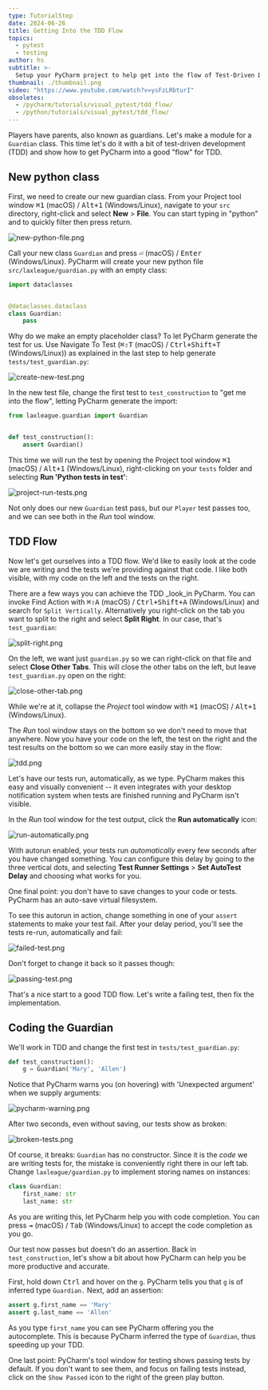 ```yaml
---
type: TutorialStep
date: 2024-06-26
title: Getting Into the TDD Flow
topics:
  - pytest
  - testing
author: hs
subtitle: >-
  Setup your PyCharm project to help get into the flow of Test-Driven Development (TDD).
thumbnail: ./thumbnail.png
video: "https://www.youtube.com/watch?v=ysFzLRbturI"
obsoletes:
  - /pycharm/tutorials/visual_pytest/tdd_flow/
  - /python/tutorials/visual_pytest/tdd_flow/
---
```


Players have parents, also known as guardians. Let's make a module for a `Guardian` class. This time let's do it with a bit of test-driven development (TDD) and show how to get PyCharm into a good "flow" for TDD.

## New python class

First, we need to create our new guardian class. From your Project tool window <kbd>⌘1</kbd> (macOS) / <kbd>Alt+1</kbd> (Windows/Linux), navigate to your `src` directory, right-click and select **New** > **File**. You can start typing in "python" and to quickly filter then press return.

![new-python-file.png](new-python-file.png)

Call your new class `Guardian` and press <kbd>⏎</kbd> (macOS) / <kbd>Enter</kbd> (Windows/Linux). PyCharm will create your new python file `src/laxleague/guardian.py` with an empty class:

```python
import dataclasses


@dataclasses.dataclass
class Guardian:
    pass
```

Why do we make an empty placeholder class? To let PyCharm generate the test for us. Use Navigate To Test (<kbd>⌘⇧T</kbd> (macOS) / <kbd>Ctrl+Shift+T</kbd> (Windows/Linux)) as explained in the last step to help generate `tests/test_guardian.py`:

![create-new-test.png](create-new-test.png)

In the new test file, change the first test to `test_construction` to "get me into the flow", letting PyCharm generate the import:

```python
from laxleague.guardian import Guardian


def test_construction():
    assert Guardian()
```

This time we will run the test by opening the Project tool window <kbd>⌘1</kbd> (macOS) / <kbd>Alt+1</kbd> (Windows/Linux), right-clicking on your `tests` folder and selecting **Run 'Python tests in test'**:

![project-run-tests.png](project-run-tests.png)

Not only does our new `Guardian` test pass, but our `Player` test passes too, and we can see both in the _Run_ tool window.

## TDD Flow

Now let's get ourselves into a TDD flow. We'd like to easily look at the code we are writing and the tests we're providing against that code. I like both visible, with my code on the left and the tests on the right.

There are a few ways you can achieve the TDD \_look_in PyCharm. You can invoke Find Action with <kbd>⌘⇧A</kbd> (macOS) / <kbd>Ctrl+Shift+A</kbd> (Windows/Linux) and search for `Split Vertically`. Alternatively you right-click on the tab you want to split to the right and select **Split Right**. In our case, that's `test_guardian`:

![split-right.png](split-right.png)

On the left, we want just `guardian.py` so we can right-click on that file and select **Close Other Tabs**. This will close the other tabs on the left, but leave `test_guardian.py` open on the right:

![close-other-tab.png](close-other-tab.png)

While we're at it, collapse the _Project_ tool window with <kbd>⌘1</kbd> (macOS) / <kbd>Alt+1</kbd> (Windows/Linux).

The _Run_ tool window stays on the bottom so we don't need to move that anywhere. Now you have your code on the left, the test on the right and the test results on the bottom so we can more easily stay in the flow:

![tdd.png](tdd.png)

Let's have our tests run, automatically, as we type. PyCharm makes this easy and visually convenient -- it even integrates with your desktop notification system when tests are finished running and PyCharm isn't visible.

In the _Run_ tool window for the test output, click the **Run automatically** icon:

![run-automatically.png](run-automatically.png)

With autorun enabled, your tests run _automatically_ every few seconds after you have changed something. You can configure this delay by going to the three vertical dots, and selecting **Test Runner Settings** > **Set AutoTest Delay** and choosing what works for you.

One final point: you don't have to save changes to your code or tests. PyCharm has an auto-save virtual filesystem.

To see this autorun in action, change something in one of your `assert` statements to make your test fail. After your delay period, you'll see the tests re-run, automatically and fail:

![failed-test.png](failed-test.png)

Don't forget to change it back so it passes though:

![passing-test.png](passing-test.png)

That's a nice start to a good TDD flow. Let's write a failing test, then fix the implementation.

## Coding the Guardian

We'll work in TDD and change the first test in `tests/test_guardian.py`:

```python
def test_construction():
    g = Guardian('Mary', 'Allen')
```

Notice that PyCharm warns you (on hovering) with 'Unexpected argument' when we supply arguments:

![pycharm-warning.png](pycharm-warning.png)

After two seconds, even without saving, our tests show as broken:

![broken-tests.png](broken-tests.png)

Of course, it breaks: `Guardian` has no constructor. Since it is the _code_ we are writing tests for, the mistake is conveniently right there in our left tab. Change `laxleague/guardian.py` to implement storing names on instances:

```python
class Guardian:
    first_name: str
    last_name: str
```

As you are writing this, let PyCharm help you with code completion. You can press <kbd>⇥</kbd> (macOS) / <kbd>Tab</kbd> (Windows/Linux) to accept the code completion as you go.

Our test now passes but doesn't do an assertion. Back in `test_construction`, let's show a bit about how PyCharm can help you be more productive and accurate.

First, hold down <kbd>Ctrl</kbd> and hover on the `g`. PyCharm tells you that `g` is of inferred type `Guardian.` Next, add an assertion:

```python
assert g.first_name == 'Mary'
assert g.last_name == 'Allen'
```

As you type `first_name` you can see PyCharm offering you the autocomplete. This is because PyCharm inferred the type of `Guardian`, thus speeding up your TDD.

One last point: PyCharm's tool window for testing shows passing tests by default. If you don't want to see them, and focus on failing tests instead, click on the `Show Passed` icon to the right of the green play button.
